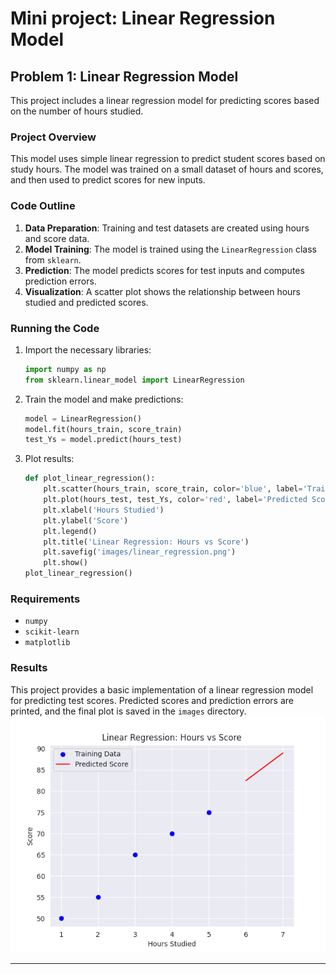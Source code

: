 # Mini project: Linear Regression Model


## Problem 1: Linear Regression Model

This project includes a linear regression model for predicting scores based on the number of hours studied.

### Project Overview
This model uses simple linear regression to predict student scores based on study hours. The model was trained on a small dataset of hours and scores, and then used to predict scores for new inputs.

### Code Outline
1. **Data Preparation**: Training and test datasets are created using hours and score data.
2. **Model Training**: The model is trained using the `LinearRegression` class from `sklearn`.
3. **Prediction**: The model predicts scores for test inputs and computes prediction errors.
4. **Visualization**: A scatter plot shows the relationship between hours studied and predicted scores.

### Running the Code
1. Import the necessary libraries:
    ```python
    import numpy as np
    from sklearn.linear_model import LinearRegression
    ```

2. Train the model and make predictions:
    ```python
    model = LinearRegression()
    model.fit(hours_train, score_train)
    test_Ys = model.predict(hours_test)
    ```

3. Plot results:
    ```python
    def plot_linear_regression():
        plt.scatter(hours_train, score_train, color='blue', label='Training Data')
        plt.plot(hours_test, test_Ys, color='red', label='Predicted Score')
        plt.xlabel('Hours Studied')
        plt.ylabel('Score')
        plt.legend()
        plt.title('Linear Regression: Hours vs Score')
        plt.savefig('images/linear_regression.png')
        plt.show()
    plot_linear_regression()
    ```

### Requirements
- `numpy`
- `scikit-learn`
- `matplotlib`

### Results
This project provides a basic implementation of a linear regression model for predicting test scores. Predicted scores and prediction errors are printed, and the final plot is saved in the `images` directory.
![Linear Regression](images/linear_regression.png)

---

